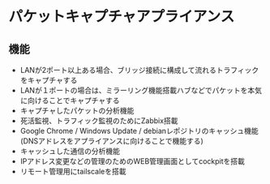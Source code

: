 # パケットキャプチャアプライアンス

## 機能
* LANが2ポート以上ある場合、ブリッジ接続に構成して流れるトラフィックをキャプチャする
* LANが１ポートの場合は、ミラーリング機能搭載ハブなどでパケットを本気に向けることでキャプチャする
* キャプチャしたパケットの分析機能
* 死活監視、トラフィック監視のためにZabbix搭載
* Google Chrome / Windows Update / debianレポジトリのキャッシュ機能(DNSアドレスをアプライアンスに向けることで機能する)
* キャッシュした通信の分析機能
* IPアドレス変更などの管理のためのWEB管理画面としてcockpitを搭載
* リモート管理用にtailscaleを搭載

